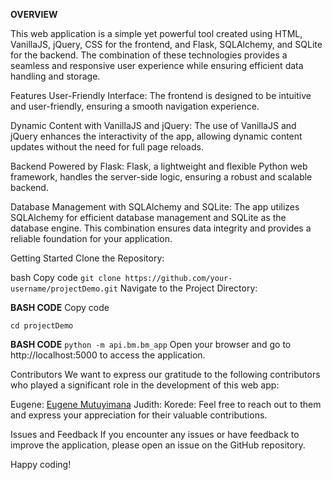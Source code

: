 **OVERVIEW**

This web application is a simple yet powerful tool created using HTML, VanillaJS, jQuery, CSS for the frontend, and Flask, SQLAlchemy, and SQLite for the backend.
The combination of these technologies provides a seamless and responsive user experience while ensuring efficient data handling and storage.

Features
User-Friendly Interface: The frontend is designed to be intuitive and user-friendly, ensuring a smooth navigation experience.

Dynamic Content with VanillaJS and jQuery: The use of VanillaJS and jQuery enhances the interactivity of the app,
allowing dynamic content updates without the need for full page reloads.

Backend Powered by Flask: Flask, a lightweight and flexible Python web framework, handles the server-side logic, ensuring a robust and scalable backend.

Database Management with SQLAlchemy and SQLite: The app utilizes SQLAlchemy for efficient database management and SQLite as the database engine. This combination ensures data integrity and provides a reliable foundation for your application.

Getting Started
Clone the Repository:

bash
Copy code
`git clone https://github.com/your-username/projectDemo.git`
Navigate to the Project Directory:

**BASH CODE** 
Copy code

`cd projectDemo`

**BASH CODE** 
`python -m api.bm.bm_app`
Open your browser and go to http://localhost:5000 to access the application.

Contributors
We want to express our gratitude to the following contributors who played a significant role in the development of this web app:

Eugene: [Eugene Mutuyimana](https://github.com/yoojen)
Judith: 
Korede:
Feel free to reach out to them and express your appreciation for their valuable contributions.

Issues and Feedback
If you encounter any issues or have feedback to improve the application, please open an issue on the GitHub repository.

Happy coding!
